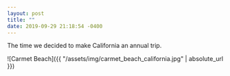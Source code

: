 ```yaml
---
layout: post
title: ""
date: 2019-09-29 21:18:54 -0400
---
```

The time we decided to make California an annual trip.

![Carmet Beach]({{ "/assets/img/carmet_beach_california.jpg" | absolute_url }})
